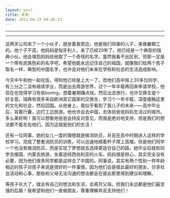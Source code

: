 ```yaml
---
layout: post
title: 未来
date: 2011-06-15 04:46:13
---
```


<meta http-equiv='Content-Type' content='text/html; charset=utf-8' />

---

---

这两天公司来了一个小伙子，就坐着我旁边，他是我们同事的儿子，来做暑期工的。他个子不高，他妈妈是匈牙利人，来了已经20年了。他已经是一个典型的瑞典小伙，他会埋怨妈妈给他取了一个奇怪的名字。虽然我看不出区别，但那一定是一个带有民族色彩的名字吧，希望他能永远记住自己的祖国，就像我们给两个孩子取名一样，典型的中国名字，也许会对他们未来在学校和社会的生活造成影响。

 
今天中午和他一起吃饭，得知他已经是上大一了。而他们高中班上30多位同学，有三分之二没有继续学业，而是出去周游世界，过个一年半载再回来申请学校。他现在也觉得学习有些boring，想着暑期赚点钱，然后出去旅行，也许交换生是个好主意。瑞典有很多来自欧洲其它国家的交换生，学习个一年半载，深度接触这里的文化和社会，然后回国。从他身上，我似乎看到了我儿子的未来——高中毕业后，背着行囊，边打工边旅游。他也许会去中国，去体验爸爸妈妈生活过的城市。多么美好啊！我可以想象他爸爸会持反对意见，而我是绝对地支持，但是我们的想法都不能左右他们，因为这就是他们的生活！


还有一位同事，她的女儿一度的理想就是做消防员，并且在高中时期进入这样的学校学习，完成了整套消防员的训练，可以迅速地顺着杆子爬上高楼。但是他们同学一个也没有做消防员，而是实现了梦想就去选择更适合自己的路。她毕业后就和同学去俄国、内蒙去旅游，坐着途经西伯利亚的火车。妈妈很是担心，其实完全没有必要，因为他们很多同学都是这样去了中国的。同事说，其实有两个性别一样年龄相近的孩子对孩子来说是很好的一件事情，因为他们会是彼此最好的朋友，分享社会活动和心事，那些和父母无法沟通的想法都会在彼此那里得到建议和理解。


等孩子长大了，就会有自己的想法和生活，会离开父母。但我们永远都是他们最坚强的后盾！我希望和他们一直做朋友，尊重理解并且支持他们！


